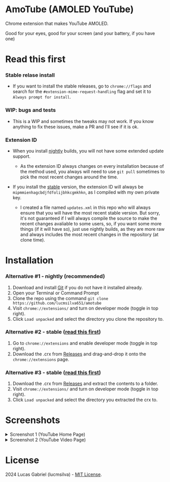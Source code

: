 # AmoTube (AMOLED YouTube)

Chrome extension that makes YouTube AMOLED.

Good for your eyes, good for your screen (and your battery, if you have one)

# Read this first

### Stable relase install

- If you want to install the stable releases, go to `chrome://flags` and search for the `#extension-mime-request-handling` flag and set it to `Always prompt for install`.

### WIP: bugs and tests

- This is a WIP and sometimes the tweaks may not work. If you know anything to fix these issues, make a PR and I'll see if it is ok.

### Extension ID

- When you install [nightly](https://github.com/lucmsilva651/amotube/tree/main#alternative-1---nightly-recommended) builds, you will not have some extended update support.   
  
  - As the extension ID always changes on every installation because of the method used, you always will need to use `git pull` sometimes to pick the most recent changes around the time.

- If you install the [stable](https://github.com/lucmsilva651/amotube/tree/main#alternative-2---stable-read-this-first) version, the extension ID will always be `mipmmienhagcbdjfdfolijbhkcgmkhkn`, as I compiled with my own private key.
  
  - I created a file named `updates.xml` in this repo who will always ensure that you will have the most recent stable version. But sorry, it's not guaranteed if I will always compile the source to make the recent changes avaliable to some users, so, if you want some more things (if it will have so), just use nightly builds, as they are more raw and always includes the most recent changes in the repository (at clone time).

# Installation

### Alternative #1 - nightly (recommended)

1. Download and install [Git](https://git-scm.com) if you do not have it installed already.
2. Open your Terminal or Command Prompt
3. Clone the repo using the command `git clone https://github.com/lucmsilva651/amotube`
4. Visit `chrome://extensions/` and turn on developer mode (toggle in top right).
5. Click `Load unpacked` and select the directory you clone the repository to.

### Alternative #2 - stable ([read this first](https://github.com/lucmsilva651/amotube/blob/main/README.md#stable-relase-install))

1. Go to `chrome://extensions` and enable developer mode (toggle in top right).
2. Download the .crx from [Releases](https://github.com/lucmsilva651/amotube/releases/latest/) and drag-and-drop it onto the `chrome://extensions` page.

### Alternative #3 - stable ([read this first](https://github.com/lucmsilva651/amotube/blob/main/README.md#stable-relase-install))

1. Download the .crx from [Releases](https://github.com/lucmsilva651/amotube/releases/latest/) and extract the contents to a folder.
2. Visit `chrome://extensions/` and turn on developer mode (toggle in top right).
3. Click `Load unpacked` and select the directory you extracted the crx to.

# Screenshots

<details>

<summary>Screenshot 1 (YouTube Home Page)</summary>
  <br>

![](https://telegra.ph/file/649e1a03c2ddbc8d7fee5.jpg)

</details>

<details>
  <summary>Screenshot 2 (YouTube Video Page)</summary>
  <br>

![](https://telegra.ph/file/457d96c874e42fcb6c0c3.jpg)

</details>

# License

2024 Lucas Gabriel (lucmsilva) - [MIT License](https://github.com/lucmsilva651/amotube/?tab=MIT-1-ov-file).
